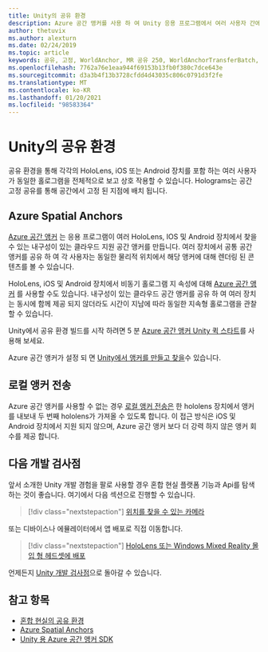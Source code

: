 ```yaml
---
title: Unity의 공유 환경
description: Azure 공간 앵커를 사용 하 여 Unity 응용 프로그램에서 여러 사용자 간에 동일한 holograms를 공유 하는 방법을 알아봅니다.
author: thetuvix
ms.author: alexturn
ms.date: 02/24/2019
ms.topic: article
keywords: 공유, 고정, WorldAnchor, MR 공유 250, WorldAnchorTransferBatch, SpatialPerception, Azure, Azure 공간 고정, GLOBAL.ASA, 혼합 현실 헤드셋, windows mixed reality 헤드셋, 가상 현실 헤드셋
ms.openlocfilehash: 7762a76e1eaa944f69153b13fb0f380c7dce643e
ms.sourcegitcommit: d3a3b4f13b3728cfdd4d43035c806c0791d3f2fe
ms.translationtype: MT
ms.contentlocale: ko-KR
ms.lasthandoff: 01/20/2021
ms.locfileid: "98583364"
---
```

# <a name="shared-experiences-in-unity"></a>Unity의 공유 환경

공유 환경을 통해 각각의 HoloLens, iOS 또는 Android 장치를 포함 하는 여러 사용자가 동일한 홀로그램을 전체적으로 보고 상호 작용할 수 있습니다. Holograms는 공간 고정 공유를 통해 공간에서 고정 된 지점에 배치 됩니다.

## <a name="azure-spatial-anchors"></a>Azure Spatial Anchors

<a href="/azure/spatial-anchors/overview" target="_blank">Azure 공간 앵커</a> 는 응용 프로그램이 여러 HoloLens, IOS 및 Android 장치에서 찾을 수 있는 내구성이 있는 클라우드 지원 공간 앵커를 만듭니다.  여러 장치에서 공통 공간 앵커를 공유 하 여 각 사용자는 동일한 물리적 위치에서 해당 앵커에 대해 렌더링 된 콘텐츠를 볼 수 있습니다. 

HoloLens, iOS 및 Android 장치에서 비동기 홀로그램 지 속성에 대해 <a href="/azure/spatial-anchors/overview" target="_blank">Azure 공간 앵커</a> 를 사용할 수도 있습니다.  내구성이 있는 클라우드 공간 앵커를 공유 하 여 여러 장치는 동시에 함께 제공 되지 않더라도 시간이 지남에 따라 동일한 지속형 홀로그램을 관찰할 수 있습니다.

Unity에서 공유 환경 빌드를 시작 하려면 5 분 <a href="/azure/spatial-anchors/unity-overview" target="_blank">Azure 공간 앵커 Unity 퀵 스타트</a>를 사용해 보세요.

Azure 공간 앵커가 설정 되 면 <a href="/azure/spatial-anchors/concepts/create-locate-anchors-unity" target="_blank">Unity에서 앵커를 만들고 찾을</a>수 있습니다.

## <a name="local-anchor-transfers"></a>로컬 앵커 전송

Azure 공간 앵커를 사용할 수 없는 경우 [로컬 앵커 전송은](../../out-of-scope/local-anchor-transfers-in-unity.md) 한 hololens 장치에서 앵커를 내보내 두 번째 hololens가 가져올 수 있도록 합니다.  이 접근 방식은 iOS 및 Android 장치에서 지원 되지 않으며, Azure 공간 앵커 보다 더 강력 하지 않은 앵커 회수를 제공 합니다.

## <a name="next-development-checkpoint"></a>다음 개발 검사점

앞서 소개한 Unity 개발 경험을 팔로 사용할 경우 혼합 현실 플랫폼 기능과 Api를 탐색 하는 것이 좋습니다. 여기에서 다음 섹션으로 진행할 수 있습니다.

> [!div class="nextstepaction"]
> [위치를 찾을 수 있는 카메라](locatable-camera-in-unity.md)

또는 디바이스나 에뮬레이터에서 앱 배포로 직접 이동합니다.

> [!div class="nextstepaction"]
> [HoloLens 또는 Windows Mixed Reality 몰입 형 헤드셋에 배포](../platform-capabilities-and-apis/using-visual-studio.md)

언제든지 [Unity 개발 검사점](unity-development-overview.md#3-advanced-features)으로 돌아갈 수 있습니다.

## <a name="see-also"></a>참고 항목
* [혼합 현실의 공유 환경](../platform-capabilities-and-apis/shared-experiences-in-mixed-reality.md)
* <a href="/azure/spatial-anchors" target="_blank">Azure Spatial Anchors</a>
* <a href="/dotnet/api/Microsoft.Azure.SpatialAnchors" target="_blank">Unity 용 Azure 공간 앵커 SDK</a>